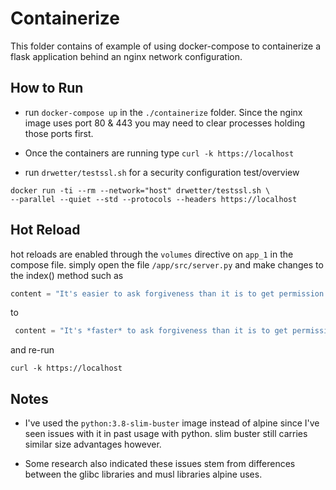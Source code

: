# Containerize

This folder contains of example of
using docker-compose to containerize
a flask application behind an
nginx network configuration.

## How to Run

* run `docker-compose up` in the `./containerize` folder. Since the nginx image uses port 80 & 443 you may need to clear processes holding those ports first.

* Once the containers are running type
`curl -k https://localhost`

* run `drwetter/testssl.sh` for a security configuration test/overview

``` shell
docker run -ti --rm --network="host" drwetter/testssl.sh \
--parallel --quiet --std --protocols --headers https://localhost
```

## Hot Reload

hot reloads are enabled through the `volumes` directive on
`app_1` in the compose file. simply open the file `/app/src/server.py` and make changes to the index() method such as

 ``` python
 content = "It's easier to ask forgiveness than it is to get permission."
 ```

to

``` python
 content = "It's *faster* to ask forgiveness than it is to get permission."
 ```

and re-run

 ``` shell
 curl -k https://localhost
 ```

## Notes

* I've used the `python:3.8-slim-buster` image instead of alpine since I've seen issues
with it in past usage with python.
slim buster still carries similar size advantages however.

* Some research also indicated these issues stem from differences between the glibc libraries and musl libraries alpine uses.
